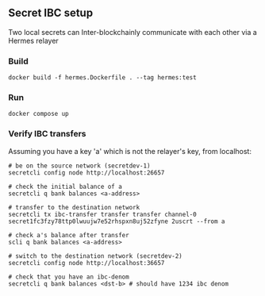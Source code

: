 ## Secret IBC setup
Two local secrets can Inter-blockchainly communicate with each other via a Hermes relayer

### Build
```
docker build -f hermes.Dockerfile . --tag hermes:test
```

### Run
```
docker compose up
```

### Verify IBC transfers
Assuming you have a key 'a' which is not the relayer's key,
from localhost:
```
# be on the source network (secretdev-1)
secretcli config node http://localhost:26657

# check the initial balance of a
secretcli q bank balances <a-address>

# transfer to the destination network
secretcli tx ibc-transfer transfer transfer channel-0 secret1fc3fzy78ttp0lwuujw7e52rhspxn8uj52zfyne 2uscrt --from a

# check a's balance after transfer
scli q bank balances <a-address>

# switch to the destination network (secretdev-2)
secretcli config node http://localhost:36657

# check that you have an ibc-denom
secretcli q bank balances <dst-b> # should have 1234 ibc denom
```
